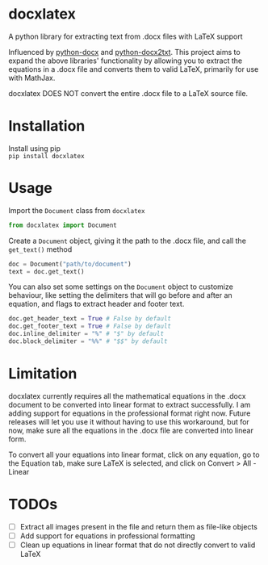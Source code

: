 # docxlatex
A python library for extracting text from .docx files with LaTeX support

Influenced by [python-docx](https://github.com/python-openxml/python-docx) and [python-docx2txt](https://github.com/ankushshah89/python-docx2txt).
This project aims to expand the above libraries' functionality by allowing you to extract the equations in a .docx file and converts them to valid LaTeX, 
primarily for use with MathJax.

docxlatex DOES NOT convert the entire .docx file to a LaTeX source file.

# Installation
Install using pip  
`pip install docxlatex`

# Usage

Import the `Document` class from `docxlatex`

```python
from docxlatex import Document
```

Create a `Document` object, giving it the path to the .docx file, and call the `get_text()` method
```python
doc = Document("path/to/document")
text = doc.get_text()
```

You can also set some settings on the `Document` object to customize behaviour, like setting the delimiters that will go before and after an equation, 
and flags to extract header and footer text.

```python
doc.get_header_text = True # False by default
doc.get_footer_text = True # False by default
doc.inline_delimiter = "%" # "$" by default
doc.block_delimiter = "%%" # "$$" by default
```

# Limitation
docxlatex currently requires all the mathematical equations in the .docx document to be converted into linear format to extract successfully. I am adding support for 
equations in the professional format right now. Future releases will let you use it without having to use this workaround, but for now, make sure all the equations in the .docx file are converted into linear form.  

To convert all your equations into linear format, click on any equation, go to the Equation tab, make sure LaTeX is selected, and click on Convert > All - Linear

# TODOs
- [ ] Extract all images present in the file and return them as file-like objects
- [ ] Add support for equations in professional formatting
- [ ] Clean up equations in linear format that do not directly convert to valid LaTeX
